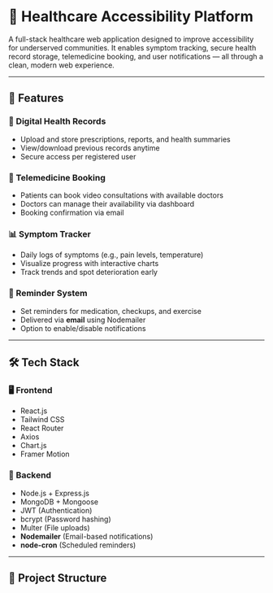 # 🏥 Healthcare Accessibility Platform

A full-stack healthcare web application designed to improve accessibility for underserved communities. It enables symptom tracking, secure health record storage, telemedicine booking, and user notifications — all through a clean, modern web experience.

---

## 🚀 Features

### 📁 Digital Health Records
- Upload and store prescriptions, reports, and health summaries
- View/download previous records anytime
- Secure access per registered user

### 📅 Telemedicine Booking
- Patients can book video consultations with available doctors
- Doctors can manage their availability via dashboard
- Booking confirmation via email

### 📊 Symptom Tracker
- Daily logs of symptoms (e.g., pain levels, temperature)
- Visualize progress with interactive charts
- Track trends and spot deterioration early

### 🔔 Reminder System
- Set reminders for medication, checkups, and exercise
- Delivered via **email** using Nodemailer
- Option to enable/disable notifications

---

## 🛠️ Tech Stack

### 🖥️ Frontend
- React.js
- Tailwind CSS
- React Router
- Axios
- Chart.js
- Framer Motion

### 🔧 Backend
- Node.js + Express.js
- MongoDB + Mongoose
- JWT (Authentication)
- bcrypt (Password hashing)
- Multer (File uploads)
- **Nodemailer** (Email-based notifications)
- **node-cron** (Scheduled reminders)

---

## 📁 Project Structure

